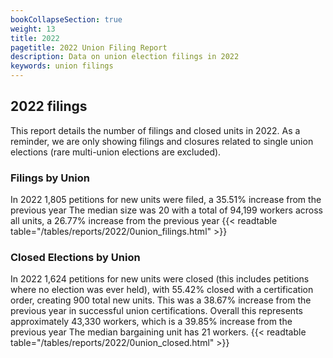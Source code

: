 ```yaml
---
bookCollapseSection: true
weight: 13
title: 2022
pagetitle: 2022 Union Filing Report
description: Data on union election filings in 2022
keywords: union filings
---
```


## 2022 filings

This report details the number of filings and closed units in 2022. As a reminder, we are only showing filings and closures related to single union elections (rare multi-union elections are excluded).

### Filings by Union
In 2022 1,805 petitions for new units were filed, a 35.51% increase from the previous year The median size was 20 with a total of 94,199 workers across all units, a 26.77% increase from the previous year
{{< readtable table="/tables/reports/2022/0union_filings.html" >}}

### Closed Elections by Union
In 2022 1,624 petitions for new units were closed (this includes petitions where no election was ever held), with 55.42% closed with a certification order, creating 900 total new units. This was a 38.67% increase from the previous year in successful union certifications. Overall this represents approximately 43,330 workers, which is a 39.85% increase from the previous year The median bargaining unit has 21 workers.
{{< readtable table="/tables/reports/2022/0union_closed.html" >}}
